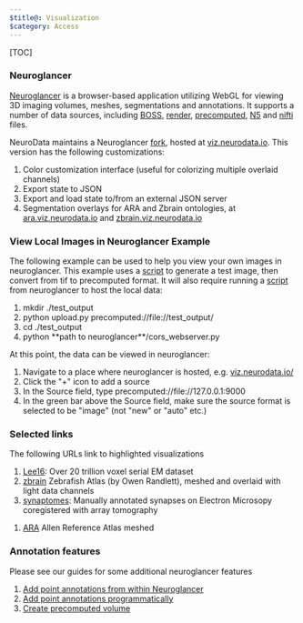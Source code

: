 ```yaml
---
$title@: Visualization
$category: Access
---
```


[TOC]

### Neuroglancer

[Neuroglancer](https://github.com/google/neuroglancer) is a browser-based application utilizing WebGL for viewing 3D imaging volumes, meshes, segmentations and annotations.  It supports a number of data sources, including [BOSS](https://bossdb.org), [render](https://github.com/saalfeldlab/render), [precomputed](https://github.com/google/neuroglancer/tree/master/src/neuroglancer/datasource/precomputed), [N5](https://github.com/saalfeldlab/n5) and [nifti](https://nifti.nimh.nih.gov/) files.

NeuroData maintains a Neuroglancer [fork](https://github.com/neurodata/neuroglancer), hosted at [viz.neurodata.io](https://viz.neurodata.io).  This version has the following customizations:

1. Color customization interface (useful for colorizing multiple overlaid channels)
1. Export state to JSON
1. Export and load state to/from an external JSON server
1. Segmentation overlays for ARA and Zbrain ontologies, at [ara.viz.neurodata.io](https://ara.viz.neurodata.io) and [zbrain.viz.neurodata.io](https://zbrain.viz.neurodata.io)

### View Local Images in Neuroglancer Example

The following example can be used to help you view your own images in neuroglancer. This example uses a [script]([url('/content/guides/upload.py')]) to generate a test image, then convert from tif to precomputed format. It will also require running a [script](https://github.com/google/neuroglancer/blob/master/cors_webserver.py)  from neuroglancer to host the local data:

1. mkdir ./test_output
1. python upload.py precomputed://file://test_output/
1. cd ./test_output
1. python \*\*path to neuroglancer\*\*/cors_webserver.py

At this point, the data can be viewed in neuroglancer:

1. Navigate to a place where neuroglancer is hosted, e.g. [viz.neurodata.io/](https://viz.neurodata.io/)
1. Click the "+" icon to add a source
1. In the Source field, type precomputed://file://127.0.0.1:9000
1. In the green bar above the Source field, make sure the source format is selected to be "image" (not "new" or "auto" etc.)

### Selected links

The following URLs link to highlighted visualizations

1. [Lee16](https://viz.neurodata.io/#!%7B%22layers%22:%5B%7B%22source%22:%22precomputed://https://open-neurodata.s3.amazonaws.com/lee/lee16/image%22%2C%22type%22:%22image%22%2C%22blend%22:%22default%22%2C%22name%22:%22lee16%22%7D%5D%2C%22navigation%22:%7B%22pose%22:%7B%22position%22:%7B%22voxelSize%22:%5B4%2C4%2C40%5D%2C%22voxelCoordinates%22:%5B88876.0703125%2C84433.4609375%2C544.1320190429688%5D%7D%7D%2C%22zoomFactor%22:80.34214769275067%7D%2C%22perspectiveOrientation%22:%5B-0.20964106917381287%2C0.42196616530418396%2C0.12354789674282074%2C0.8733447790145874%5D%2C%22perspectiveZoom%22:992.2747156050259%2C%22layout%22:%224panel%22%7D): Over 20 trillion voxel serial EM dataset
1. [zbrain](https://zbrain.viz.neurodata.io/?json_url=https://json.neurodata.io/v1?NGStateID=daDgh1R0VeRGYQ) Zebrafish Atlas (by Owen Randlett), meshed and overlaid with light data channels
1. [synaptomes](https://viz.neurodata.io/?json_url=https://json.neurodata.io/v1?NGStateID=TV8ahpiXYtyclw): Manually annotated synapses on Electron Microsopy coregistered with array tomography
<!-- 1. [synaptomes](https://viz.neurodata.io/?json_url=https://api.myjson.com/bins/17xtbq): Manually annotated synapses meshed and overlaid with EM and array tomography -->
1. [ARA](https://ara.viz.neurodata.io/?json_url=https://json.neurodata.io/v1?NGStateID=s4m0p-iQnlqCMg) Allen Reference Atlas meshed
<!-- 1. [Cell detections](https://viz.neurodata.io/?json_url=https://api.myjson.com/bins/89y6u) Point annotations representing cell detections of different regions of light data overlaid with the Allen Reference Atlas.   -->

### Annotation features

Please see our guides for some additional neuroglancer features

1. [Add point annotations from within Neuroglancer]([url('/content/guides/neuroglancer-pt-annotations.md')])
1. [Add point annotations programmatically]([url('/content/guides/programmatic-neuroglancer-annotations.md')])
1. [Create precomputed volume]([url('/content/guides/precomputed.md')])